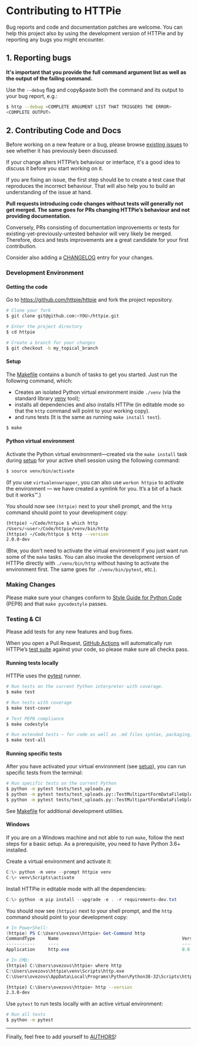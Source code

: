 # Contributing to HTTPie

Bug reports and code and documentation patches are welcome. You can
help this project also by using the development version of HTTPie
and by reporting any bugs you might encounter.

## 1. Reporting bugs

**It's important that you provide the full command argument list
as well as the output of the failing command.**

Use the `--debug` flag and copy&paste both the command and its output
to your bug report, e.g.:

```bash
$ http --debug <COMPLETE ARGUMENT LIST THAT TRIGGERS THE ERROR>
<COMPLETE OUTPUT>
```

## 2. Contributing Code and Docs

Before working on a new feature or a bug, please browse [existing issues](https://github.com/httpie/httpie/issues)
to see whether it has previously been discussed.

If your change alters HTTPie’s behaviour or interface, it's a good idea to
discuss it before you start working on it.

If you are fixing an issue, the first step should be to create a test case that
reproduces the incorrect behaviour. That will also help you to build an
understanding of the issue at hand.

**Pull requests introducing code changes without tests
will generally not get merged. The same goes for PRs changing HTTPie’s
behaviour and not providing documentation.**

Conversely, PRs consisting of documentation improvements or tests
for existing-yet-previously-untested behavior will very likely be merged.
Therefore, docs and tests improvements are a great candidate for your first
contribution.

Consider also adding a [CHANGELOG](https://github.com/httpie/httpie/blob/master/CHANGELOG.md) entry for your changes.

### Development Environment

#### Getting the code

Go to <https://github.com/httpie/httpie> and fork the project repository.

```bash
# Clone your fork
$ git clone git@github.com:<YOU>/httpie.git

# Enter the project directory
$ cd httpie

# Create a branch for your changes
$ git checkout -b my_topical_branch
```

#### Setup

The [Makefile](https://github.com/httpie/httpie/blob/master/Makefile) contains a bunch of tasks to get you started. Just run
the following command, which:

- Creates an isolated Python virtual environment inside `./venv`
  (via the standard library [venv](https://docs.python.org/3/library/venv.html) tool);
- installs all dependencies and also installs HTTPie
  (in editable mode so that the `http` command will point to your
  working copy).
- and runs tests (It is the same as running `make install test`).

```bash
$ make
```

#### Python virtual environment

Activate the Python virtual environment—created via the `make install`
task during [setup](#setup) for your active shell session using the following command:

```bash
$ source venv/bin/activate
```

(If you use `virtualenvwrapper`, you can also use `workon httpie` to
activate the environment — we have created a symlink for you. It’s a bit of
a hack but it works™.)

You should now see `(httpie)` next to your shell prompt, and
the `http` command should point to your development copy:

```bash
(httpie) ~/Code/httpie $ which http
/Users/<user>/Code/httpie/venv/bin/http
(httpie) ~/Code/httpie $ http --version
2.0.0-dev
```

(Btw, you don’t need to activate the virtual environment if you just want
run some of the `make` tasks. You can also invoke the development
version of HTTPie directly with `./venv/bin/http` without having to activate
the environment first. The same goes for `./venv/bin/pytest`, etc.).

### Making Changes

Please make sure your changes conform to [Style Guide for Python Code](https://python.org/dev/peps/pep-0008/) (PEP8)
and that `make pycodestyle` passes.

### Testing & CI

Please add tests for any new features and bug fixes.

When you open a Pull Request, [GitHub Actions](https://github.com/httpie/httpie/actions) will automatically run HTTPie’s [test suite](https://github.com/httpie/httpie/tree/master/tests) against your code, so please make sure all checks pass.

#### Running tests locally

HTTPie uses the [pytest](https://pytest.org/) runner.

```bash
# Run tests on the current Python interpreter with coverage.
$ make test

# Run tests with coverage
$ make test-cover

# Test PEP8 compliance
$ make codestyle

# Run extended tests — for code as well as .md files syntax, packaging, etc.
$ make test-all
```

#### Running specific tests

After you have activated your virtual environment (see [setup](#setup)), you
can run specific tests from the terminal:

```bash
# Run specific tests on the current Python
$ python -m pytest tests/test_uploads.py
$ python -m pytest tests/test_uploads.py::TestMultipartFormDataFileUpload
$ python -m pytest tests/test_uploads.py::TestMultipartFormDataFileUpload::test_upload_ok
```

See [Makefile](https://github.com/httpie/httpie/blob/master/Makefile) for additional development utilities.

#### Windows

If you are on a Windows machine and not able to run `make`,
follow the next steps for a basic setup. As a prerequisite, you need to have
Python 3.6+ installed.

Create a virtual environment and activate it:

```powershell
C:\> python -m venv --prompt httpie venv
C:\> venv\Scripts\activate
```

Install HTTPie in editable mode with all the dependencies:

```powershell
C:\> python -m pip install --upgrade -e . -r requirements-dev.txt
```

You should now see `(httpie)` next to your shell prompt, and
the `http` command should point to your development copy:

```powershell
# In PowerShell:
(httpie) PS C:\Users\ovezovs\httpie> Get-Command http
CommandType     Name                                               Version    Source
-----------     ----                                               -------    ------
Application     http.exe                                           0.0.0.0    C:\Users\ovezovs\httpie\venv\Scripts\http.exe
```

```bash
# In CMD:
(httpie) C:\Users\ovezovs\httpie> where http
C:\Users\ovezovs\httpie\venv\Scripts\http.exe
C:\Users\ovezovs\AppData\Local\Programs\Python\Python38-32\Scripts\http.exe

(httpie) C:\Users\ovezovs\httpie> http --version
2.3.0-dev
```

Use `pytest` to run tests locally with an active virtual environment:

```bash
# Run all tests
$ python -m pytest
```

______________________________________________________________________

Finally, feel free to add yourself to [AUTHORS](https://github.com/httpie/httpie/blob/master/AUTHORS.md)!
